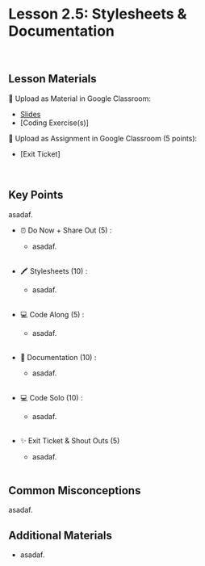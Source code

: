 # Lesson 2.5: Stylesheets & Documentation

<br>

## Lesson Materials

📖 Upload as Material in Google Classroom:
- [Slides](https://docs.google.com/presentation/d/1qbyZ5krMbyU7dyG7M0reNCe3RhPtc6Hj_OYjhM1I26w/edit?usp=sharing)
- [Coding Exercise(s)]

📝 Upload as Assignment in Google Classroom (5 points):
- [Exit Ticket]

<br>

## Key Points
asadaf.


- ⏰ Do Now + Share Out (5) : 
    -  asadaf. <br><br>

- 🖍️ Stylesheets (10) : 
    - asadaf.<br><br>

- 💻 Code Along (5) :
    - asadaf.<br><br>

- 📑 Documentation (10) : 
    - asadaf. <br><br>

- 💻 Code Solo (10) : 
    - asadaf. <br><br>

- ✨ Exit Ticket & Shout Outs (5)
    - asadaf. <br><br>


## Common Misconceptions
asadaf.


## Additional Materials
- asadaf.
